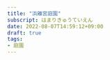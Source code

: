 ```yaml
---
title: "浜離宮庭園"
subscript: はまりきゅうていえん
date: 2022-08-07T14:59:12+09:00
draft: true
tags:
- 庭園
---
```


